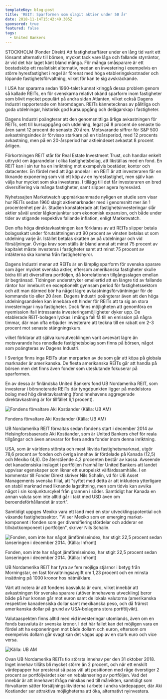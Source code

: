 ```yaml
---
templateKey: blog-post
title: 'REIT: Sparformen som slagit aktier under 50 år'
date: 2018-11-14T15:42:49.305Z
sponsored: true
featured: false
tags:
  - United Bankers
---
```



STOCKHOLM (Fonder Direkt) Att fastighetsaffärer under en lång tid varit ett lönsamt alternativ till börsen, mycket tack vare låga och fallande styrräntor, är vid det här laget känt bland många. För många småsparare är ett bostadsköp ett realistiskt alternativ, medan en investering i exempelvis en större hyresfastighet i regel är förenat med höga etableringskostnader och löpande fastighetsförvaltning, vilket för kan te sig avskräckande.

I USA har spararna sedan 1960-talet kunnat kringgå dessa problem genom så kallade REITs, en för svenskarna relativt okänd sparform inom fastigheter som blivit mycket populärt på andra sidan Atlanten, vilket också Dagens Industri rapporterade om häromdagen. REITs kännetecknas av pålitliga och goda utdelningar, historisk god kursuppgång och delägarskap i fastigheter.

Dagens Industri poängterar att den genomsnittliga årliga avkastningen för REITs, sett till kursuppgång och utdelning, legat på 8 procent de senaste tio åren samt 12 procent de senaste 20 åren. Motsvarande siffror för S&P 500 avkastningsindex är förvisso starkare på en tioårsperiod, med 12 procents avkastning, men på en 20-årsperiod har aktieindexet avkastat 8 procent årligen.

Förkortningen REIT står för Real Estate Investment Trust, och handlar enkelt uttryckt om ägarandelar i olika fastighetsbolag, att likställas med en fond. En REIT kan i sin tur ha en inriktning mot exempelvis bostäder, kontor och datacenter. En fördel med att äga andelar i en REIT är att investeraren får en liknande exponering som vid ett köp av en hyresfastighet, men själv kan välja hur mycket som ska investeras. I tillägg till det får investeraren en bred diversifiering via många fastigheter, samt slipper agera hyresvärd.

Nyhetssajten Marketwatch uppmärksammade nyligen en studie som visar hur REITs sedan 1960 slagit aktiemarknader med i genomsnitt mer än 1 procentenhet per år. Studien konstaterade att fastighetsinvesteringar slår aktier såväl under lågkonjunktur som ekonomisk expansion, och både under tider av stigande respektive fallande inflation, enligt Marketwatch.

Den ofta höga direktavkastningen kan förklaras av att REITs slipper betala bolagsskatt under förutsättningen att 90 procent av vinsten betalas ut som utdelning varje år. Istället betalas skatten av på utdelningar och vid försäljningar. Övriga krav som ställs är bland annat att minst 75 procent av kapitalet måste investeras i fastigheter samt att minst 75 procent av intäkterna ska komma från fastighetshyror.

Dagens Industri menar att REITs är en lämplig sparform för svenska sparare som äger mycket svenska aktier, eftersom amerikanska fastigheter skulle bidra till att diversifiera portföljen, då korrelationen tillgångsslagen emellan är begränsad. Tidningen understryker emellertid att en längre tid av fallande räntor har inneburit en exceptionellt gynnsam period för fastighetssektorn och att man därmed bör ha något lägre avkastningsförväntningar för de kommande tio eller 20 åren. Dagens Industri poängterar även att den höga utdelningsandelen kan innebära ett hinder för REITs att ta sig an stora investeringar i nya fastigheter. Dock finns möjligheten att genomföra en nyemission ifall intressanta investeringsmöjligheter dyker upp. De etablerade REIT-bolagen lyckas i många fall få till en emission på några timmar, där man ofta erbjuder investerare att teckna till en rabatt om 2-3 procent mot senaste stängningskurs.

vilket förklarar att själva kursutvecklingen varit avsevärt lägre än motsvarande hos renodlade fastighetsbolag som finns på börsen, något som poängteras av Dagens Industri.

I Sverige finns inga REITs utan merparten av de som går att köpa på globala marknader är amerikanska. De flesta amerikanska REITs går att handla på börsen men det finns även fonder som uteslutande fokuserar på sparformen.

En av dessa är finländska United Bankers fond UB Nordamerika REIT, som investerar i börsnoterade REITs där tyngdpunkten ligger på medelstora bolag med hög direktavkastning (fondinnehavens aggregerade direktavkastning är för tillfället 6,1 procent).

![Fondens förvaltare Aki Kostiander  (Källa: UB AM)](/img/75.png)

<span class="image-caption">Fondens förvaltare Aki Kostiander  (Källa: UB AM)</span>

UB Nordamerika REIT förvaltas sedan fondens start i december 2014 av Helsingforsbaserade Aki Kostiander, som är United Bankers chef för reala tillgångar och även ansvarar för flera andra fonder inom denna inriktning.

USA, som är världens största och mest likvida fastighetsmarknad, utgör 78,6 procent av fonden och övriga innehav är fördelade på Kanada (12,5) och Mexiko (4,6). De återstående 4,3 procenten består av kassa. Avseende det kanadensiska inslaget i portföljen framhåller United Bankers att landet uppvisar egenskaper som liknar ett europeiskt välfärdssamhälle. I en kommentar till Fonder Direkt skriver Nils Schalin, vd för UB Asset Managements svenska filial, att "syftet med detta är att inkludera ytterligare en stabil marknad med liknande lagstiftning, men som tidvis kan avvika något i sin konjunkturcykel från grannen i söder. Samtidigt har Kanada en annan valuta som inte alltid går i takt med USD även om beroendeförhållandet är stort".

Samtidigt uppges Mexiko vara ett land med en stor utvecklingspotential och växande fastighetssektor. "Vi ser Mexiko som en emerging market-komponent i fonden som ger diversifieringsfördelar och adderar en tillväxtkomponent i portföljen", skriver Nils Schalin.

![Fonden, som inte har något jämförelseindex, har stigit 22,5 procent sedan lanseringen i december 2014. (Källa: Infront)](/img/76.png)

<span class="image-caption">Fonden, som inte har något jämförelseindex, har stigit 22,5 procent sedan lanseringen i december 2014. (Källa: Infront)</span>

UB Nordamerika REIT har fyra av fem möjliga stjärnor i betyg från Morningstar, en fast förvaltningsavgift om 1,23 procent och en minsta insättning på 1000 kronor hos nätmäklare.

Värt att notera är att fondens basvaluta är euro, vilket innebär att avkastningen för svenska sparare (utöver innehavens utveckling) beror både på hur kronan går mot euron samt de lokala valutorna (amerikanska respektive kanadensiska dollar samt mexikanska peso, och då främst amerikanska dollar på grund av USA-bolagens stora portföljvikt).

Valutaaspekten finns alltid med vid investeringar utomlands, även om en fonds basvaluta är svenska kronor. I det här fallet kan det möjligen vara en fördel att ha exponeringen mot både dollarn och euron, eftersom om exempelvis dollarn går svagt kan det vägas upp av en stark euro och vice versa.

![Källa: UB AM](/img/77.png)

Ovan UB Nordamerika REITs tio största innehav per den 31 oktober 2018. Inget innehav tillåts bli mycket större än 2 procent, och när ett enskilt värdepapper har presterat så pass väl att positionen med råge överstiger 2 procent av portföljvärdet sker en rebalansering av portföljen. Vad det innebär är att innehavet ifråga minskas ned till målvikten, samtidigt som förvaltaren sätter försäljningslikviderna i arbete i andra värdepapper, där Aki Kostiander ser attraktiva möjligheterna att öka, alternativt nyinvestera.

